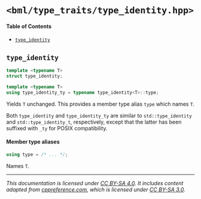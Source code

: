 # `<bml/type_traits/type_identity.hpp>`
#### Table of Contents
- [`type_identity`](#type_identity)

## `type_identity`
```c++
template <typename T>
struct type_identity;

template <typename T>
using type_identity_ty = typename type_identity<T>::type;
```
Yields `T` unchanged. This provides a member type alias `type` which names `T`.

Both `type_identity` and `type_identity_ty` are similar to `std::type_identity` and
`std::type_identity_t`, respectively, except that the latter has been suffixed with `_ty` for POSIX
compatibility.

#### Member type aliases
```c++
using type = /* ... */;
```
Names `T`.

---
*This documentation is licensed under [CC BY-SA 4.0][1]. It includes content adapted from
[cppreference.com][2], which is licensed under [CC BY-SA 3.0][3].*

[1]: https://creativecommons.org/licenses/by-sa/4.0
[2]: https://en.cppreference.com
[3]: https://creativecommons.org/licenses/by-sa/3.0
